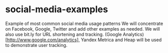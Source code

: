 # social-media-examples
Example of most common social media usage patterns
We will concentrate on Facebook, Google, Twitter and add other examples as needed.
We will also use bit.ly for URL shortening and tracking.
(Google Analytics) [http://www.google.com/analytics], Yandex Metrica and Heap will be used to demonstrate user tracking.  
